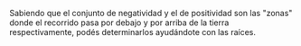 Sabiendo que el conjunto de negatividad y el de positividad son las "zonas" donde el recorrido pasa por debajo y por arriba de la tierra respectivamente, podés determinarlos ayudándote con las raíces. 